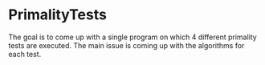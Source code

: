 # PrimalityTests
The goal is to come up with a single program on which 4 different primality tests are executed. The main issue is coming up with the algorithms for each test.
